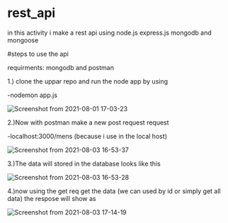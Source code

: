# rest_api

in this activity i make a rest api using node.js express.js mongodb and mongoose



#steps to use the api

requirments: mongodb and postman 

1.) clone the uppar repo and run the node app by using 

-nodemon app.js

![Screenshot from 2021-08-01 17-03-23](https://user-images.githubusercontent.com/51202726/128011857-bf358438-4466-4d03-aaf5-6891759a9a3e.png)



2.)Now with postman make a new post request request 

-localhost:3000/mens (because i use in the local host)


![Screenshot from 2021-08-03 16-53-37](https://user-images.githubusercontent.com/51202726/128012112-f90f03ec-de5c-4d94-886d-59158086bd58.png)


3.)The data will stored in the database looks like this


![Screenshot from 2021-08-03 16-53-28](https://user-images.githubusercontent.com/51202726/128012276-33d1e398-1b6d-429d-bdf4-46f5c8a72c57.png)


4.)now using the get req get the data (we can used by id or simply get all data) the respose will show as 


![Screenshot from 2021-08-03 17-14-19](https://user-images.githubusercontent.com/51202726/128012552-f3c7ed9e-2bdd-44e0-9aa4-5add5c82e732.png)




